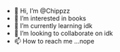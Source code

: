 - 👋 Hi, I’m @Chippzz
- 👀 I’m interested in books
- 🌱 I’m currently learning idk
- 💞️ I’m looking to collaborate on idk
- 📫 How to reach me ...nope

<!---
Chippzz/Chippzz is a ✨ special ✨ repository because its `README.md` (this file) appears on your GitHub profile.
You can click the Preview link to take a look at your changes.
--->
